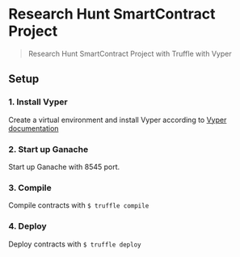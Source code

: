 # Research Hunt SmartContract Project

> Research Hunt SmartContract Project with Truffle with Vyper

## Setup

### 1. Install Vyper
Create a virtual environment and install Vyper according to [Vyper documentation](https://vyper.readthedocs.io/en/v0.1.0-beta.8/installing-vyper.html)

### 2. Start up Ganache
Start up Ganache with 8545 port.

### 3. Compile

Compile contracts with `$ truffle compile`

### 4. Deploy

Deploy contracts with `$ truffle deploy`